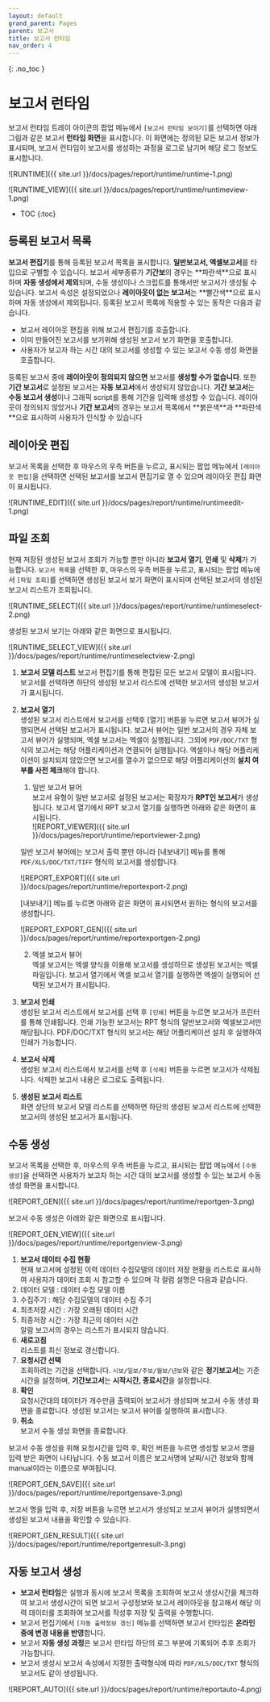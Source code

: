 ```yaml
---
layout: default
grand_parent: Pages
parent: 보고서
title: 보고서 런타임
nav_order: 4
---
```


{: .no_toc }
# 보고서 런타임
보고서 런타임 트레이 아이콘의 팝업 메뉴에서 `[보고서 런타임 보이기]`를 선택하면 아래 그림과 같은 보고서 **런타임 화면**을 표시합니다. 이 화면에는 정의된 모든 보고서 정보가 표시되며, 보고서 런타임이 보고서를 생성하는 과정을 로그로 남기며 해당 로그 정보도 표시합니다.  

![RUNTIME]({{ site.url }}/docs/pages/report/runtime/runtime-1.png)

![RUNTIME_VIEW]({{ site.url }}/docs/pages/report/runtime/runtimeview-1.png)

- TOC
{:toc}

## 등록된 보고서 목록  
**보고서 편집기**를 통해 등록된 보고서 목록을 표시합니다. **일반보고서, 엑셀보고서**를 타입으로 구별할 수 있습니다. 보고서 세부종류가 **기간보**의 경우는 **<span class='text-blue'>파란색</span>**으로 표시하며 **자동 생성에서 제외**되며, 수동 생성이나 스크립트를 통해서만 보고서가 생성될 수 있습니다. 보고서 속성은 설정되었으나 **레이아웃이 없는 보고서**는 **<span class='text-red'>빨간색</span>**으로 표시하며 자동 생성에서 제외됩니다.
등록된 보고서 목록에 적용할 수 있는 동작은 다음과 같습니다.

-	보고서 레이아웃 편집을 위해 보고서 편집기를 호출합니다.
-	이미 만들어진 보고서를 보기위해 생성된 보고서 보기 화면을 호출합니다.
-	사용자가 보고자 하는 시간 대의 보고서를 생성할 수 있는 보고서 수동 생성 화면을 호출합니다.  

등록된 보고서 중에 **레이아웃이 정의되지 않으면** 보고서를 **생성할 수가 없습니다**. 또한 **기간 보고서**로 설정된 보고서는 **자동 보고서**에서 생성되지 않았습니다. **기간 보고서**는 **수동 보고서 생성**이나 그래픽 script를 통해 기간을 입력해 생성할 수 있습니다. 레이아웃이 정의되지 않았거나 **기간 보고서**의 경우는 보고서 목록에서 **<span class='text-red'>붉은색</span>**과 **<span class='text-blue'>파란색</span>**으로 표시하여 사용자가 인식할 수 있습니다

## 레이아웃 편집  
보고서 목록을 선택한 후 마우스의 우측 버튼을 누르고, 표시되는 팝업 메뉴에서 `[레이아웃 편집]`을 선택하면 선택된 보고서를 보고서 편집기로 열 수 있으며 레이아웃 편집 화면이 표시됩니다.  

![RUNTIME_EDIT]({{ site.url }}/docs/pages/report/runtime/runtimeedit-1.png)

## 파일 조회  
현재 저장된 생성된 보고서 조회가 가능할 뿐만 아니라 **보고서 열기**, **인쇄** 및 **삭제**가 가능합니다. `보고서 목록`을 선택한 후, 마우스의 우측 버튼을 누르고, 표시되는 팝업 메뉴에서 `[파일 조회]`를 선택하면 생성된 보고서 보기 화면이 표시되며 선택된 보고서의 생성된 보고서 리스트가 조회됩니다.

![RUNTIME_SELECT]({{ site.url }}/docs/pages/report/runtime/runtimeselect-2.png)

생성된 보고서 보기는 아래와 같은 화면으로 표시됩니다.

![RUNTIME_SELECT_VIEW]({{ site.url }}/docs/pages/report/runtime/runtimeselectview-2.png)

1. **보고서 모델 리스트** 
  보고서 편집기를 통해 편집된 모든 보고서 모델이 표시됩니다. 보고서를 선택하면 하단의 생성된 보고서 리스트에 선택한 보고서의 생성된 보고서가 표시됩니다.  
2. **보고서 열기**  
  생성된 보고서 리스트에서 보고서를 선택후 [열기] 버튼을 누르면 보고서 뷰어가 실행되면서 선택된 보고서가 표시됩니다. 보고서 뷰어는 일반 보고서의 경우 자체 보고서 뷰어가 실행되며, 엑셀 보고서는 엑셀이 실행됩니다. 그외에 `PDF/DOC/TXT` 형식의 보고서는 해당 어플리케이션과 연결되어 실행됩니다. 엑셀이나 해당 어플리케이션이 설치되지 않았으면 보고서를 열수가 없으므로 해당 어플리케이션의 **설치 여부를 사전 체크**해야 합니다.  

    1. 일반 보고서 뷰어  
      보고서 유형이 일반 보고서로 설정된 보고서는 확장자가 **RPT인 보고서**가 생성됩니다. 보고서 열기에서 RPT 보고서 열기를 실행하면 아래와 같은 화면이 표시됩니다.  
      ![REPORT_VIEWER]({{ site.url }}/docs/pages/report/runtime/reportviewer-2.png)  

      일반 보고서 뷰어에는 보고서 출력 뿐만 아니라 [내보내기] 메뉴를 통해 `PDF/XLS/DOC/TXT/TIFF` 형식의 보고서를 생성합니다.    

      ![REPORT_EXPORT]({{ site.url }}/docs/pages/report/runtime/reportexport-2.png)  

      [내보내기] 메뉴를 누르면 아래와 같은 화면이 표시되면서 원하는 형식의 보고서를 생성합니다.  

      ![REPORT_EXPORT_GEN]({{ site.url }}/docs/pages/report/runtime/reportexportgen-2.png)  

    2. 엑셀 보고서 뷰어  
      엑셀 보고서는 엑셀 양식을 이용해 보고서를 생성하므로 생성된 보고서는 엑셀 파일입니다. 보고서 열기에서 엑셀 보고서 열기를 실행하면 엑셀이 실행되어 선택된 보고서가 표시됩니다.  

3. **보고서 인쇄**  
  생성된 보고서 리스트에서 보고서를 선택 후 `[인쇄]` 버튼을 누르면 보고서가 프린터를 통해 인쇄됩니다. 인쇄 가능한 보고서는 RPT 형식의 일반보고서와 엑셀보고서만 해당됩니다. PDF/DOC/TXT 형식의 보고서는 해당 어플리케이션 설치 후 실행하여 인쇄가 가능합니다.  

4. **보고서 삭제**  
  생성된 보고서 리스트에서 보고서를 선택 후 `[삭제]` 버튼을 누르면 보고서가 삭제됩니다. 삭제한 보고서 내용은 로그로도 출력됩니다.  

5. **생성된 보고서 리스트**  
  화면 상단의 보고서 모델 리스트를 선택하면 하단의 생성된 보고서 리스트에 선택한 보고서의 생성된 보고서가 표시됩니다.  

## 수동 생성  
보고서 목록을 선택한 후, 마우스의 우측 버튼을 누르고, 표시되는 팝업 메뉴에서 `[수동 생성]`을 선택하면 사용자가 보고자 하는 시간 대의 보고서를 생성할 수 있는 보고서 수동 생성 화면을 표시합니다.  

![REPORT_GEN]({{ site.url }}/docs/pages/report/runtime/reportgen-3.png)

보고서 수동 생성은 아래와 같은 화면으로 표시됩니다.

![REPORT_GEN_VIEW]({{ site.url }}/docs/pages/report/runtime/reportgenview-3.png)

1. **보고서 데이터 수집 현황**  
  현재 보고서에 설정된 이력 데이터 수집모델의 데이터 저장 현황을 리스트로 표시하여 사용자가 데이터 조회 시 참고할 수 있으며 각 컬럼 설명은 다음과 같습니다.  
  1. 데이터 모델 : 데이터 수집 모델 이름  
  2. 수집주기 : 해당 수집모델의 데이터 수집 주기  
  3. 최초저장 시간 : 가장 오래된 데이터 시간  
  4. 최종저장 시간 : 가장 최근의 데이터 시간  
    알람 보고서의 경우는 리스트가 표시되지 않습니다.  
2. **새로고침**  
  리스트를 최신 정보로 갱신합니다.  
3. **요청시간 선택**  
  조회하려는 기간을 선택합니다. `시보/일보/주보/월보/년보`와 같은 **정기보고서**는 기준시간을 설정하며, **기간보고서**는 **시작시간, 종료시간**을 설정합니다.  
4. **확인**  
  요청시간대의 데이터가 개수만큼 출력되어 보고서가 생성되며 보고서 수동 생성 화면을 종료합니다. 생성된 보고서는 보고서 뷰어를 실행하여 표시합니다.  
5. **취소**  
  보고서 수동 생성 화면을 종료합니다.  

보고서 수동 생성을 위해 요청시간을 입력 후, 확인 버튼을 누르면 생성할 보고서 명을 입력 받은 화면이 나타납니다. 수동 보고서 이름은 보고서명에 날짜/시간 정보와 함께 manual이라는 이름으로 부여됩니다.  

![REPORT_GEN_SAVE]({{ site.url }}/docs/pages/report/runtime/reportgensave-3.png)

보고서 명을 입력 후, 저장 버튼을 누르면 보고서가 생성되고 보고서 뷰어가 실행되면서 생성된 보고서 내용을 확인할 수 있습니다.

![REPORT_GEN_RESULT]({{ site.url }}/docs/pages/report/runtime/reportgenresult-3.png)

## 자동 보고서 생성  
- **보고서 런타임**은 실행과 동시에 보고서 목록을 조회하여 보고서 생성시간을 체크하여 보고서 생성시간이 되면 보고서 구성정보와 보고서 레이아웃을 참고해서 해당 이력 데이터를 조회하여 보고서를 작성후 저장 및 출력을 수행합니다.  
- 보고서 편집기에서 `[자동 출력정보 갱신]` 메뉴를 선택하면 보고서 런타임은 **온라인 중에 변경 내용을 반영**합니다.  
- 보고서 **자동 생성 과정**은 보고서 런타임 하단의 로그 부분에 기록되어 추후 조회가 가능합니다.  
- 보고서 생성시 보고서 속성에서 지정한 출력형식에 따라 `PDF/XLS/DOC/TXT` 형식의 보고서도 같이 생성됩니다.  

![REPORT_AUTO]({{ site.url }}/docs/pages/report/runtime/reportauto-4.png)






